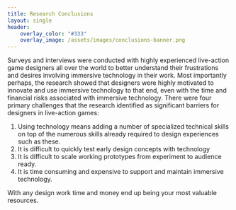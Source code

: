 ```yaml
---
title: Research Conclusions
layout: single
header:
    overlay_color: "#333"
    overlay_image: /assets/images/conclusions-banner.png
---
```


Surveys and interviews were conducted with highly experienced live-action game designers all over the world to better understand their frustrations and desires involving immersive technology in their work. Most importantly perhaps, the research showed that designers were highly motivated to innovate and use immersive technology to that end, even with the time and financial risks associated with immersive technology. There were four primary challenges that the research identified as significant barriers for designers in live-action games:

1. Using technology means adding a number of specialized technical skills on top of the numerous skills already required to design experiences such as these.
1. It is difficult to quickly test early design concepts with technology
1. It is difficult to scale working prototypes from experiment to audience ready.
1. It is time consuming and expensive to support and maintain immersive technology.

With any design work time and money end up being your most valuable resources.